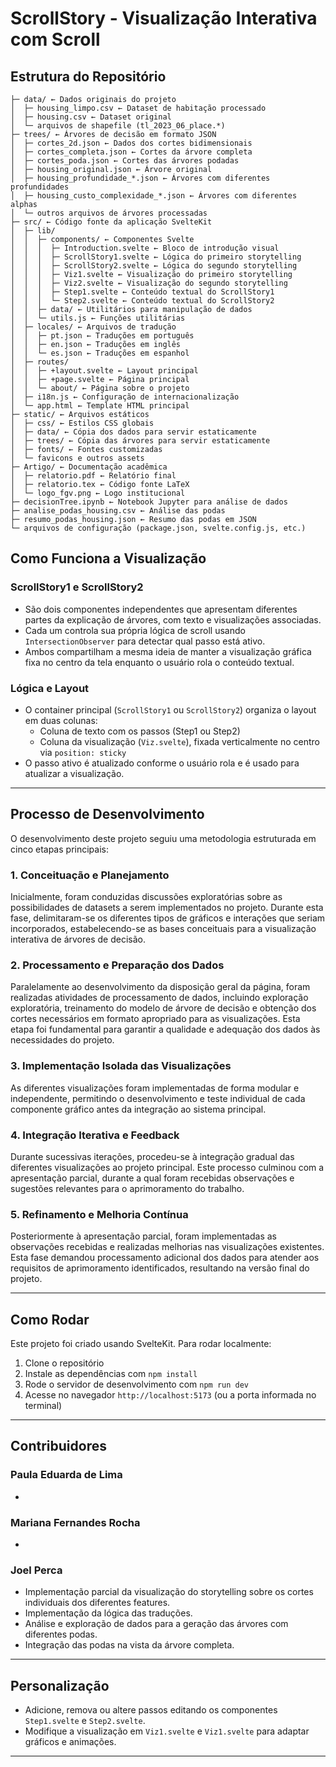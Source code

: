 # ScrollStory - Visualização Interativa com Scroll

## Estrutura do Repositório

```{}
├─ data/ ← Dados originais do projeto
│  ├─ housing_limpo.csv ← Dataset de habitação processado
│  ├─ housing.csv ← Dataset original
│  └─ arquivos de shapefile (tl_2023_06_place.*)
├─ trees/ ← Árvores de decisão em formato JSON
│  ├─ cortes_2d.json ← Dados dos cortes bidimensionais
│  ├─ cortes_completa.json ← Cortes da árvore completa
│  ├─ cortes_poda.json ← Cortes das árvores podadas
│  ├─ housing_original.json ← Árvore original
│  ├─ housing_profundidade_*.json ← Árvores com diferentes profundidades
│  ├─ housing_custo_complexidade_*.json ← Árvores com diferentes alphas
│  └─ outros arquivos de árvores processadas
├─ src/ ← Código fonte da aplicação SvelteKit
│  ├─ lib/
│  │  ├─ components/ ← Componentes Svelte
│  │  │  ├─ Introduction.svelte ← Bloco de introdução visual
│  │  │  ├─ ScrollStory1.svelte ← Lógica do primeiro storytelling
│  │  │  ├─ ScrollStory2.svelte ← Lógica do segundo storytelling
│  │  │  ├─ Viz1.svelte ← Visualização do primeiro storytelling
│  │  │  ├─ Viz2.svelte ← Visualização do segundo storytelling
│  │  │  ├─ Step1.svelte ← Conteúdo textual do ScrollStory1
│  │  │  └─ Step2.svelte ← Conteúdo textual do ScrollStory2
│  │  ├─ data/ ← Utilitários para manipulação de dados
│  │  └─ utils.js ← Funções utilitárias
│  ├─ locales/ ← Arquivos de tradução
│  │  ├─ pt.json ← Traduções em português
│  │  ├─ en.json ← Traduções em inglês
│  │  └─ es.json ← Traduções em espanhol
│  ├─ routes/
│  │  ├─ +layout.svelte ← Layout principal
│  │  ├─ +page.svelte ← Página principal
│  │  └─ about/ ← Página sobre o projeto
│  ├─ i18n.js ← Configuração de internacionalização
│  └─ app.html ← Template HTML principal
├─ static/ ← Arquivos estáticos
│  ├─ css/ ← Estilos CSS globais
│  ├─ data/ ← Cópia dos dados para servir estaticamente
│  ├─ trees/ ← Cópia das árvores para servir estaticamente
│  ├─ fonts/ ← Fontes customizadas
│  └─ favicons e outros assets
├─ Artigo/ ← Documentação acadêmica
│  ├─ relatorio.pdf ← Relatório final
│  ├─ relatorio.tex ← Código fonte LaTeX
│  └─ logo_fgv.png ← Logo institucional
├─ decisionTree.ipynb ← Notebook Jupyter para análise de dados
├─ analise_podas_housing.csv ← Análise das podas
├─ resumo_podas_housing.json ← Resumo das podas em JSON
└─ arquivos de configuração (package.json, svelte.config.js, etc.)
```



## Como Funciona a Visualização

### ScrollStory1 e ScrollStory2

- São dois componentes independentes que apresentam diferentes partes da explicação de árvores, com texto e visualizações associadas.
- Cada um controla sua própria lógica de scroll usando `IntersectionObserver` para detectar qual passo está ativo.
- Ambos compartilham a mesma ideia de manter a visualização gráfica fixa no centro da tela enquanto o usuário rola o conteúdo textual.


### Lógica e Layout

- O container principal (`ScrollStory1` ou `ScrollStory2`) organiza o layout em duas colunas:
  - Coluna de texto com os passos (Step1 ou Step2)
  - Coluna da visualização (`Viz.svelte`), fixada verticalmente no centro via `position: sticky`
- O passo ativo é atualizado conforme o usuário rola e é usado para atualizar a visualização.

---

## Processo de Desenvolvimento

O desenvolvimento deste projeto seguiu uma metodologia estruturada em cinco etapas principais:

### 1. Conceituação e Planejamento

Inicialmente, foram conduzidas discussões exploratórias sobre as possibilidades de datasets a serem implementados no projeto. Durante esta fase, delimitaram-se os diferentes tipos de gráficos e interações que seriam incorporados, estabelecendo-se as bases conceituais para a visualização interativa de árvores de decisão.

### 2. Processamento e Preparação dos Dados

Paralelamente ao desenvolvimento da disposição geral da página, foram realizadas atividades de processamento de dados, incluindo exploração exploratória, treinamento do modelo de árvore de decisão e obtenção dos cortes necessários em formato apropriado para as visualizações. Esta etapa foi fundamental para garantir a qualidade e adequação dos dados às necessidades do projeto.

### 3. Implementação Isolada das Visualizações

As diferentes visualizações foram implementadas de forma modular e independente, permitindo o desenvolvimento e teste individual de cada componente gráfico antes da integração ao sistema principal.

### 4. Integração Iterativa e Feedback

Durante sucessivas iterações, procedeu-se à integração gradual das diferentes visualizações ao projeto principal. Este processo culminou com a apresentação parcial, durante a qual foram recebidas observações e sugestões relevantes para o aprimoramento do trabalho.

### 5. Refinamento e Melhoria Contínua

Posteriormente à apresentação parcial, foram implementadas as observações recebidas e realizadas melhorias nas visualizações existentes. Esta fase demandou processamento adicional dos dados para atender aos requisitos de aprimoramento identificados, resultando na versão final do projeto.

---

## Como Rodar

Este projeto foi criado usando SvelteKit. Para rodar localmente:

1. Clone o repositório
2. Instale as dependências com `npm install`
3. Rode o servidor de desenvolvimento com `npm run dev`
4. Acesse no navegador `http://localhost:5173` (ou a porta informada no terminal)

---

## Contribuidores

### Paula Eduarda de Lima

- 

### Mariana Fernandes Rocha

- 

### Joel Perca

- Implementação parcial da visualização do storytelling sobre os cortes individuais dos diferentes features.
- Implementação da lógica das traduções.
- Análise e exploração de dados para a geração das árvores com diferentes podas.
- Integração das podas na vista da árvore completa.

---

## Personalização

- Adicione, remova ou altere passos editando os componentes `Step1.svelte` e `Step2.svelte`.
- Modifique a visualização em `Viz1.svelte`  e `Viz1.svelte` para adaptar gráficos e animações.

---

